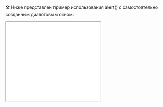 🛠 Ниже представлен пример использования alert() с самостоятельно созданным диалоговым окном:

<iframe title="Название — alert() — Дока" src="../demos/vindi-r-VRrRVy/" height="250"></iframe>
